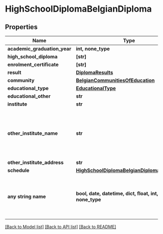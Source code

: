 # HighSchoolDiplomaBelgianDiploma


## Properties
Name | Type | Description | Notes
------------ | ------------- | ------------- | -------------
**academic_graduation_year** | **int, none_type** |  | 
**high_school_diploma** | **[str]** |  | [optional] 
**enrolment_certificate** | **[str]** |  | [optional] 
**result** | [**DiplomaResults**](DiplomaResults.md) |  | [optional] 
**community** | [**BelgianCommunitiesOfEducation**](BelgianCommunitiesOfEducation.md) |  | [optional] 
**educational_type** | [**EducationalType**](EducationalType.md) |  | [optional] 
**educational_other** | **str** |  | [optional] 
**institute** | **str** |  | [optional] 
**other_institute_name** | **str** | Si vous ne trouvez pas votre institut dans la liste, merci de le préciser ici | [optional] 
**other_institute_address** | **str** |  | [optional] 
**schedule** | [**HighSchoolDiplomaBelgianDiplomaSchedule**](HighSchoolDiplomaBelgianDiplomaSchedule.md) |  | [optional] 
**any string name** | **bool, date, datetime, dict, float, int, list, str, none_type** | any string name can be used but the value must be the correct type | [optional]

[[Back to Model list]](../README.md#documentation-for-models) [[Back to API list]](../README.md#documentation-for-api-endpoints) [[Back to README]](../README.md)


